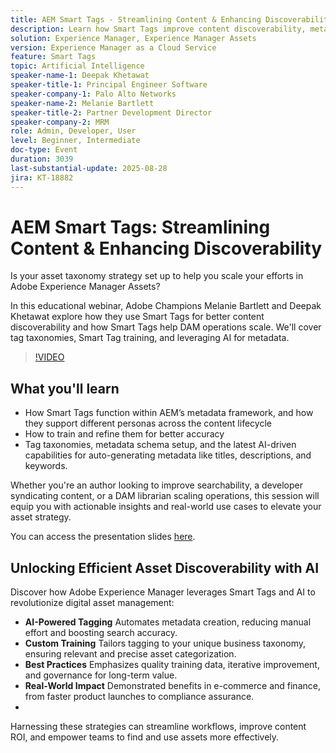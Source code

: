 ```yaml
---
title: AEM Smart Tags - Streamlining Content & Enhancing Discoverability
description: Learn how Smart Tags improve content discoverability, metadata, and DAM scalability with AI-driven tagging strategies in this AEM webinar.
solution: Experience Manager, Experience Manager Assets
version: Experience Manager as a Cloud Service
feature: Smart Tags
topic: Artificial Intelligence
speaker-name-1: Deepak Khetawat
speaker-title-1: Principal Engineer Software
speaker-company-1: Palo Alto Networks
speaker-name-2: Melanie Bartlett
speaker-title-2: Partner Development Director
speaker-company-2: MRM
role: Admin, Developer, User
level: Beginner, Intermediate
doc-type: Event
duration: 3039
last-substantial-update: 2025-08-28
jira: KT-18882
---
```


# AEM Smart Tags: Streamlining Content & Enhancing Discoverability

Is your asset taxonomy strategy set up to help you scale your efforts in Adobe Experience Manager Assets?

In this educational webinar, Adobe Champions Melanie Bartlett and Deepak Khetawat explore how they use Smart Tags for better content discoverability and how Smart Tags help DAM operations scale. We'll cover tag taxonomies, Smart Tag training, and leveraging AI for metadata.

>[!VIDEO](https://video.tv.adobe.com/v/3471511/?learn=on&enablevpops)

## What you'll learn
 
* How Smart Tags function within AEM’s metadata framework, and how they support different personas across the content lifecycle 
* How to train and refine them for better accuracy 
* Tag taxonomies, metadata schema setup, and the latest AI-driven capabilities for auto-generating metadata like titles, descriptions, and keywords. 

Whether you're an author looking to improve searchability, a developer syndicating content, or a DAM librarian scaling operations, this session will equip you with actionable insights and real-world use cases to elevate your asset strategy. 

You can access the presentation slides [here](help/learn-from-your-peers/assets/experience-manager/aug2025/2025-08-28-Adobe-Smart-Tags-Champions-webinar_FINALCOPY.pdf).


## Unlocking Efficient Asset Discoverability with AI

Discover how Adobe Experience Manager leverages Smart Tags and AI to revolutionize digital asset management:

* **AI-Powered Tagging** Automates metadata creation, reducing manual effort and boosting search accuracy.
* **Custom Training** Tailors tagging to your unique business taxonomy, ensuring relevant and precise asset categorization.
* **Best Practices** Emphasizes quality training data, iterative improvement, and governance for long-term value.
* **Real-World Impact** Demonstrated benefits in e-commerce and finance, from faster product launches to compliance assurance.
* 
Harnessing these strategies can streamline workflows, improve content ROI, and empower teams to find and use assets more effectively.

